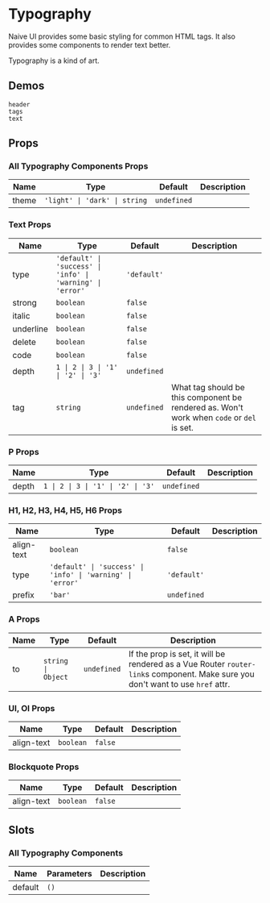 # Typography

Naive UI provides some basic styling for common HTML tags. It also provides some components to render text better.

Typography is a kind of art.

## Demos
```demo
header
tags
text
```

## Props
### All Typography Components Props
|Name|Type|Default|Description|
|-|-|-|-|
|theme|`'light' \| 'dark' \| string`|`undefined`||


### Text Props
|Name|Type|Default|Description|
|-|-|-|-|
|type|`'default' \| 'success' \| 'info' \| 'warning' \| 'error'`|`'default'`||
|strong|`boolean`|`false`||
|italic|`boolean`|`false`||
|underline|`boolean`|`false`||
|delete|`boolean`|`false`||
|code|`boolean`|`false`||
|depth|`1 \| 2 \| 3 \| '1' \| '2' \| '3'`|`undefined`||
|tag|`string`|`undefined`|What tag should be this component be rendered as. Won't work when `code` or `del` is set.|

### P Props
|Name|Type|Default|Description|
|-|-|-|-|
|depth|`1 \| 2 \| 3 \| '1' \| '2' \| '3'`|`undefined`||


### H1, H2, H3, H4, H5, H6 Props
|Name|Type|Default|Description|
|-|-|-|-|
|align-text|`boolean`|`false`||
|type|`'default' \| 'success' \| 'info' \| 'warning' \| 'error'`|`'default'`||
|prefix|`'bar'`|`undefined`||

### A Props
|Name|Type|Default|Description|
|-|-|-|-|
|to|`string \| Object`|`undefined`|If the prop is set, it will be rendered as a Vue Router `router-link`s component. Make sure you don't want to use `href` attr.|

### Ul, Ol Props
|Name|Type|Default|Description|
|-|-|-|-|
|align-text|`boolean`|`false`||

### Blockquote Props
|Name|Type|Default|Description|
|-|-|-|-|
|align-text|`boolean`|`false`||

## Slots
### All Typography Components
|Name|Parameters|Description|
|-|-|-|
|default|`()`||